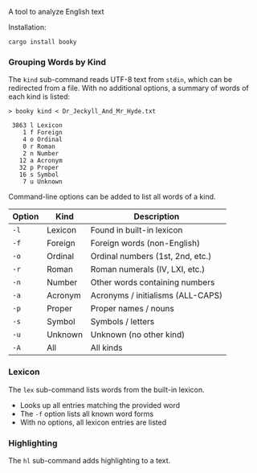 A tool to analyze English text

Installation:
```shell
cargo install booky
```

### Grouping Words by Kind

The `kind` sub-command reads UTF-8 text from `stdin`, which can be redirected
from a file.  With no additional options, a summary of words of each kind is
listed:

```
> booky kind < Dr_Jeckyll_And_Mr_Hyde.txt

 3863 l Lexicon
    1 f Foreign
    4 o Ordinal
    0 r Roman
    2 n Number
   12 a Acronym
   32 p Proper
   16 s Symbol
    7 u Unknown
```

Command-line options can be added to list all words of a kind.

Option | Kind    | Description
-------|---------|--------------------------
`-l`   | Lexicon | Found in built-in lexicon
`-f`   | Foreign | Foreign words (non-English)
`-o`   | Ordinal | Ordinal numbers (1st, 2nd, etc.)
`-r`   | Roman   | Roman numerals (IV, LXI, etc.)
`-n`   | Number  | Other words containing numbers
`-a`   | Acronym | Acronyms / initialisms (ALL-CAPS)
`-p`   | Proper  | Proper names / nouns
`-s`   | Symbol  | Symbols / letters
`-u`   | Unknown | Unknown (no other kind)
`-A`   | All     | All kinds

### Lexicon

The `lex` sub-command lists words from the built-in lexicon.

- Looks up all entries matching the provided word
- The `-f` option lists all known word forms
- With no options, all lexicon entries are listed

### Highlighting

The `hl` sub-command adds highlighting to a text.
